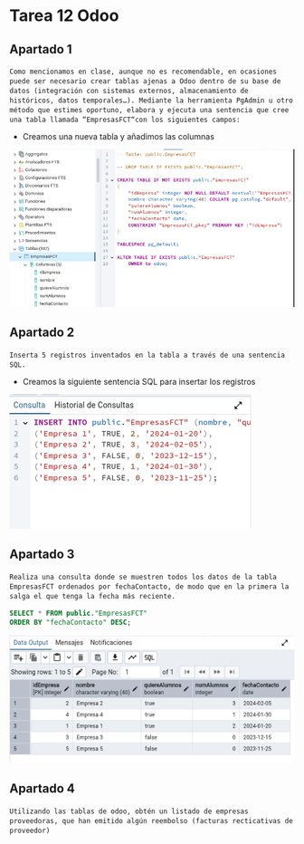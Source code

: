 # Tarea 12 Odoo
## Apartado 1
`Como mencionamos en clase, aunque no es recomendable, en ocasiones puede ser
necesario crear tablas ajenas a Odoo dentro de su base de datos (integración con
sistemas externos, almacenamiento de históricos, datos temporales…). Mediante la
herramienta PgAdmin u otro método que estimes oportuno, elabora y ejecuta una
sentencia que cree una tabla llamada “EmpresasFCT“con los siguientes campos:`
- Creamos una nueva tabla y añadimos las columnas

![IMG1](imgs/img1.png)

## Apartado 2

`Inserta 5 registros inventados en la tabla a través de una sentencia SQL.`

- Creamos la siguiente sentencia SQL para insertar los registros

![IMG2](imgs/img2.png)

## Apartado 3

`Realiza una consulta donde se muestren todos los datos de la tabla EmpresasFCT
ordenados por fechaContacto, de modo que en la primera la salga el que tenga la
fecha más reciente.`

```sql
SELECT * FROM public."EmpresasFCT"  
ORDER BY "fechaContacto" DESC;
```

![IMG3](imgs/img3.png)

## Apartado 4
`Utilizando las tablas de odoo, obtén un listado de empresas proveedoras, que han
emitido algún reembolso (facturas recticativas de proveedor)`




